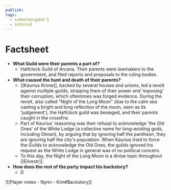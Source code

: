 ```yaml
---
publish: 
tags:
  - sukkelbergdnd-3
  - internal
---
```

# Factsheet
- **What Guild were their parents a part of?**
	- Halfclock Guild of Arcana. Their parents were lawmakers to the government, and filed reports and proposals to the ruling bodies.
- **What caused the hunt and death of their parents?**
	- [[Kaurius Krone]], backed by several houses and unions, led a revolt against multiple guilds, stripping them of their power and 'exposing' their corruption, which oftentimes was forged evidence. During the revolt, also called "Night of the Long Moon" (due to the calm sea casting a bright and long reflection of the moon, seen as its 'judgement'), the Halfclock guild was besieged, and their parents caught in the crossfire.
	- Part of Kaurius' reasoning was their refusal to acknowledge 'the Old Ones' of the White Lodge (a collective name for long-existing gods, including Olmari), by arguing that by ignoring half the pantheon, they are ignoring half the city's population. When Kaurius tried to force the Guilds to acknowledge the Old Ones, the guilds ignored his request as the White Lodge in general was of no political concern.
	- To this day, the Night of the Long Moon is a divise topic throughout [[Elivestr]].
- **How does the rest of the party impact his backstory?**
	- D

![[Player notes - Nyrin - Kim#Backstory]]
